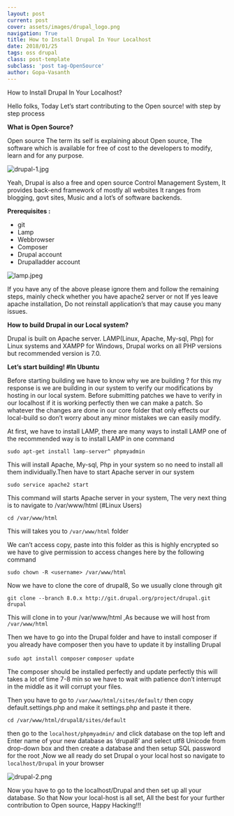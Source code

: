 ```yaml
---
layout: post
current: post
cover: assets/images/drupal_logo.png
navigation: True
title: How to Install Drupal In Your Localhost
date: 2018/01/25
tags: oss drupal
class: post-template
subclass: 'post tag-OpenSource'
author: Gopa-Vasanth
---
```

How to Install Drupal In Your Localhost?

Hello folks, Today Let’s start contributing to the Open source!  with step by step process

**What is Open Source?**

Open source The term its self is explaining about Open source, The software which is available for free of cost to the developers to modify, learn and for any purpose.

![drupal-1.jpg](assets/images/drupal-1.jpeg)

Yeah, Drupal is also a free and open source Control Management System, It provides back-end framework of mostly all websites It ranges from blogging, govt sites, Music and a lot’s of software backends.


**Prerequisites :**
*    git
*    Lamp
*    Webbrowser
*    Composer
*    Drupal account
*    Drupalladder account

![lamp.jpeg](assets/images/lamp.jpeg)

If you have any of the above please ignore them and follow the remaining steps, mainly check whether you have apache2 server or not If yes leave apache installation, Do not reinstall application’s that may cause you many issues.

**How to build Drupal in our Local system?**

Drupal is built on Apache server. LAMP(Linux, Apache, My-sql, Php) for Linux systems and XAMPP for Windows, Drupal works on all PHP versions but recommended version is 7.0.


**Let’s start building! #In Ubuntu**

Before starting building we have to know why we are building ? for this my response is we are building in our system to verify our modifications by hosting in our local system. Before submitting patches we have to verify in our localhost if it is working perfectly then we can make a patch. So whatever the changes are done in our core folder that only effects our local-build so don’t worry about any minor mistakes we can easily modify.

At first, we have to install LAMP, there are many ways to install LAMP one of the recommended way is to install LAMP in one command

`sudo apt-get install lamp-server^ phpmyadmin`

This will install Apache, My-sql, Php in your system so no need to install all them individually.Then have to start Apache server in our system

`sudo service apache2 start`

This command will starts Apache server in your system, The very next thing is to navigate to /var/www/html (#Linux Users)

`cd /var/www/html`

This will takes you to `/var/www/html` folder

We can’t access copy, paste into this folder as this is highly encrypted so we have to give permission to access changes here by the following command

`sudo chown -R <username> /var/www/html`

Now we have to clone the core of drupal8, So we usually clone through git

`git clone --branch 8.0.x http://git.drupal.org/project/drupal.git drupal`

This will clone in to your /var/www/html ,As because we will host from `/var/www/html`

Then we have to go into the Drupal folder and have to install composer if you already have composer then you have to update it by installing Drupal

`sudo apt install composer`
`composer update`

The composer should be installed perfectly and update perfectly this will takes a lot of time 7-8 min so we have to wait with patience don’t interrupt in the middle as it will corrupt your files.

Then you have to go to `/var/www/html/sites/default/` then copy default.settings.php and make it settings.php and paste it there.

`cd /var/www/html/drupal8/sites/default`

then go to the `localhost/phpmyadmin/` and click database on the top left and Enter name of your new database as ‘drupal8’  and select utf8 Unicode from drop-down box and then create a database and then setup SQL password for the root ,Now we all ready do set Drupal  o your local host so navigate to `localhost/Drupal` in your browser

![drupal-2.png](assets/images/drupal-2.png)

Now you have to go to the localhost/Drupal and then set up all your database. So that Now your local-host is all set, All the best for your further contribution to Open source, Happy Hacking!!!

 